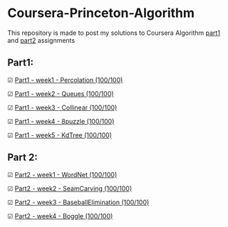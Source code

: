 # Coursera-Princeton-Algorithm

This repository is made to post my solutions to Coursera Algorithm [part1](https://www.coursera.org/learn/algorithms-part1) and [part2](https://www.coursera.org/learn/algorithms-part2) assignments

## Part1:

&#9745; [Part1 - week1 - Percolation (100/100)](./Percolation/)

&#9745; [Part1 - week2 - Queues (100/100)](./Queues/)

&#9745; [Part1 - week3 - Collinear (100/100)](./Collinear/)

&#9745; [Part1 - week4 - 8puzzle (100/100)](./8puzzle/)

&#9745; [Part1 - week5 - KdTree (100/100)](./KdTree/)



## Part 2:

&#9745; [Part2 - week1 - WordNet (100/100)](./WordNet/)

&#9745; [Part2 - week2 - SeamCarving (100/100)](./SeamCarving/)

&#9745; [Part2 - week3 - BaseballElimination (100/100)](./BaseballElimination/)

&#9745; [Part2 - week4 - Boggle (100/100)](./Boggle/)